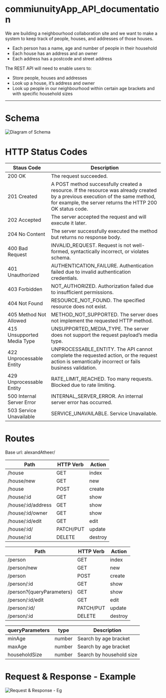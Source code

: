 # commiunuityApp_API_documentation
We are building a neighbourhood collaboration site and we want to make a system to keep track of people, houses, and addresses of those houses.
   - Each person has a name, age and number of people in their household
   - Each house has an address and an owner
   - Each address has a postcode and street address

The REST API will need to enable users to:
   - Store people, houses and addresses
   - Look up a house, it’s address and owner
   - Look up people in our neighbourhood within certain age brackets and with specific household sizes

***

# Schema 
![Diagram of Schema](https://i.imgur.com/m6Mo6E4.png)

# HTTP Status Codes

| Staus Code  | Description |
| ------------- | ------------- |
| 200 OK  | The request succeeded.  |
| 201 Created  | A POST method successfully created a resource. If the resource was already created by a previous execution of the same method, for example, the server returns the HTTP 200 OK status code.  |
| 202 Accepted  | The server accepted the request and will execute it later.  |
| 204 No Content  | The server successfully executed the method but returns no response body.  |
| 400 Bad Request  | INVALID_REQUEST. Request is not well-formed, syntactically incorrect, or violates schema.  |
| 401 Unauthorized  | AUTHENTICATION_FAILURE. Authentication failed due to invalid authentication credentials.  |
| 403 Forbidden  | NOT_AUTHORIZED. Authorization failed due to insufficient permissions.  |
| 404 Not Found  | RESOURCE_NOT_FOUND. The specified resource does not exist.  |
| 405 Method Not Allowed  | METHOD_NOT_SUPPORTED. The server does not implement the requested HTTP method.  |
| 415 Unsupported Media Type  | UNSUPPORTED_MEDIA_TYPE. The server does not support the request payload’s media type.  |
| 422 Unprocessable Entity  | UNPROCESSABLE_ENTITY. The API cannot complete the requested action, or the request action is semantically incorrect or fails business validation.  |
| 429 Unprocessable Entity  | RATE_LIMIT_REACHED. Too many requests. Blocked due to rate limiting.  |
| 500 Internal Server Error  | INTERNAL_SERVER_ERROR. An internal server error has occurred.  |
| 503 Service Unavailable  | SERVICE_UNAVAILABLE. Service Unavailable.  |



# Routes

Base url: alexandAtheer/

| Path  | HTTP Verb | Action |
| ------------- | ------------- |------------- |
| /house  | GET  | index |
| /house/new  | GET  |new  |
| /house  | POST  |create  |
| /house/:id  | GET  |show  |
| /house/:id/address  | GET  | show  |
| /house/:id/owner  | GET  | show  |
| /house/:id/edit  | GET  | edit  |
| /house/:id/  | PATCH/PUT  | update  |
| /house/:id  | DELETE  | destroy  |

| Path  | HTTP Verb | Action |
| ------------- | ------------- |------------- |
| /person  | GET  | index |
| /person/new  | GET  |new  |
| /person  | POST  |create  |
| /person/:id  | GET  |show  |
| /person?{queryParameters}  | GET  | show  |
| /person/:id/edit  | GET  | edit  |
| /person/:id/  | PATCH/PUT  | update  |
| /person/:id  | DELETE  | destroy  |



| queryParameters  | type | Description |
| ------------- | ------------- |------------- |
| minAge  | number  | Search by age bracket |
| maxAge  | number  |Search by age bracket  |
| householdSize  | number  |Search by household size  |


# Request & Response - Example

![Request & Response - Eg](https://i.imgur.com/UEXipio.png)



